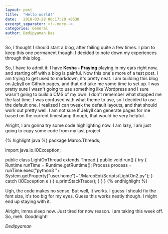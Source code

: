 ```yaml
---
layout: post
title:  "Hello world!"
date:   2018-03-28 00:17:20 +0530
excerpt_separator: <!--more-->
categories: General
author: Dedipyaman Das
---	    
```


So, I thought I should start a blog, after failing quite a few times. I plan to keep this one permanent though. I decided to note down my experiences through this blog.

So, I have to admit it: I have **Kesha - Praying** playing in my ears right now, and starting off with a blog is painful. Now this one's more of a test post. I am trying to get used to markdown, it's pretty neat. I am building this blog on [Jekyll][jekyll-web] on Github pages, and that did take me some time to set up. I was pretty sure I wasn't going to use something like Wordpress and I sure wasn't going to build a CMS of my own. <!--more-->
I don't remember what stopped me the last time. I was confused with what theme to use, so I decided to use the default one. I realized I can tweak the default layouts, and that should work out pretty well. I am not sure if Jekyll can generate pages for me based on the current timestamp though, that would be very helpful.

Alright, I am gonna try some code highlighting now. I am lazy, I am just going to copy some code from my last project.

{% highlight java %}
package Marco.Threads;

import java.io.IOException;

public class LightOnThread extends Thread {
    public void run() {
	try {
	    Runtime runTime = Runtime.getRuntime();
	    Process process = runTime.exec("python3 "+ System.getProperty("user.home")+"/MarcoExt/Scripts/LightOn2.py");
	}
	catch (IOException e ) {
	    e.printStackTrace();
	}
    }
}
{% endhighlight %}

Ugh, the code makes no sense. But well, it works. I guess I should fix the font size, it's too big for my eyes. Guess this works neatly though. I might end up staying with it.

Alright, Imma sleep now. Just tired for now reason. I am taking this week off. So, meh. Goodnight!

_Dedipyaman_

[jekyll-web]: https://jekyllrb.com
